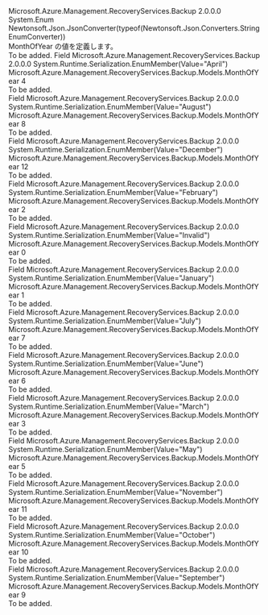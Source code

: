 <Type Name="MonthOfYear" FullName="Microsoft.Azure.Management.RecoveryServices.Backup.Models.MonthOfYear">
  <TypeSignature Language="C#" Value="public enum MonthOfYear" />
  <TypeSignature Language="ILAsm" Value=".class public auto ansi sealed MonthOfYear extends System.Enum" />
  <TypeSignature Language="DocId" Value="T:Microsoft.Azure.Management.RecoveryServices.Backup.Models.MonthOfYear" />
  <TypeSignature Language="VB.NET" Value="Public Enum MonthOfYear" />
  <TypeSignature Language="F#" Value="type MonthOfYear = " />
  <AssemblyInfo>
    <AssemblyName>Microsoft.Azure.Management.RecoveryServices.Backup</AssemblyName>
    <AssemblyVersion>2.0.0.0</AssemblyVersion>
  </AssemblyInfo>
  <Base>
    <BaseTypeName>System.Enum</BaseTypeName>
  </Base>
  <Attributes>
    <Attribute>
      <AttributeName>Newtonsoft.Json.JsonConverter(typeof(Newtonsoft.Json.Converters.StringEnumConverter))</AttributeName>
    </Attribute>
  </Attributes>
  <Docs>
    <summary>
            MonthOfYear の値を定義します。
            </summary>
    <remarks>To be added.</remarks>
  </Docs>
  <Members>
    <Member MemberName="April">
      <MemberSignature Language="C#" Value="April" />
      <MemberSignature Language="ILAsm" Value=".field public static literal valuetype Microsoft.Azure.Management.RecoveryServices.Backup.Models.MonthOfYear April = int32(4)" />
      <MemberSignature Language="DocId" Value="F:Microsoft.Azure.Management.RecoveryServices.Backup.Models.MonthOfYear.April" />
      <MemberSignature Language="VB.NET" Value="April" />
      <MemberSignature Language="F#" Value="April = 4" Usage="Microsoft.Azure.Management.RecoveryServices.Backup.Models.MonthOfYear.April" />
      <MemberType>Field</MemberType>
      <AssemblyInfo>
        <AssemblyName>Microsoft.Azure.Management.RecoveryServices.Backup</AssemblyName>
        <AssemblyVersion>2.0.0.0</AssemblyVersion>
      </AssemblyInfo>
      <Attributes>
        <Attribute>
          <AttributeName>System.Runtime.Serialization.EnumMember(Value="April")</AttributeName>
        </Attribute>
      </Attributes>
      <ReturnValue>
        <ReturnType>Microsoft.Azure.Management.RecoveryServices.Backup.Models.MonthOfYear</ReturnType>
      </ReturnValue>
      <MemberValue>4</MemberValue>
      <Docs>
        <summary>To be added.</summary>
      </Docs>
    </Member>
    <Member MemberName="August">
      <MemberSignature Language="C#" Value="August" />
      <MemberSignature Language="ILAsm" Value=".field public static literal valuetype Microsoft.Azure.Management.RecoveryServices.Backup.Models.MonthOfYear August = int32(8)" />
      <MemberSignature Language="DocId" Value="F:Microsoft.Azure.Management.RecoveryServices.Backup.Models.MonthOfYear.August" />
      <MemberSignature Language="VB.NET" Value="August" />
      <MemberSignature Language="F#" Value="August = 8" Usage="Microsoft.Azure.Management.RecoveryServices.Backup.Models.MonthOfYear.August" />
      <MemberType>Field</MemberType>
      <AssemblyInfo>
        <AssemblyName>Microsoft.Azure.Management.RecoveryServices.Backup</AssemblyName>
        <AssemblyVersion>2.0.0.0</AssemblyVersion>
      </AssemblyInfo>
      <Attributes>
        <Attribute>
          <AttributeName>System.Runtime.Serialization.EnumMember(Value="August")</AttributeName>
        </Attribute>
      </Attributes>
      <ReturnValue>
        <ReturnType>Microsoft.Azure.Management.RecoveryServices.Backup.Models.MonthOfYear</ReturnType>
      </ReturnValue>
      <MemberValue>8</MemberValue>
      <Docs>
        <summary>To be added.</summary>
      </Docs>
    </Member>
    <Member MemberName="December">
      <MemberSignature Language="C#" Value="December" />
      <MemberSignature Language="ILAsm" Value=".field public static literal valuetype Microsoft.Azure.Management.RecoveryServices.Backup.Models.MonthOfYear December = int32(12)" />
      <MemberSignature Language="DocId" Value="F:Microsoft.Azure.Management.RecoveryServices.Backup.Models.MonthOfYear.December" />
      <MemberSignature Language="VB.NET" Value="December" />
      <MemberSignature Language="F#" Value="December = 12" Usage="Microsoft.Azure.Management.RecoveryServices.Backup.Models.MonthOfYear.December" />
      <MemberType>Field</MemberType>
      <AssemblyInfo>
        <AssemblyName>Microsoft.Azure.Management.RecoveryServices.Backup</AssemblyName>
        <AssemblyVersion>2.0.0.0</AssemblyVersion>
      </AssemblyInfo>
      <Attributes>
        <Attribute>
          <AttributeName>System.Runtime.Serialization.EnumMember(Value="December")</AttributeName>
        </Attribute>
      </Attributes>
      <ReturnValue>
        <ReturnType>Microsoft.Azure.Management.RecoveryServices.Backup.Models.MonthOfYear</ReturnType>
      </ReturnValue>
      <MemberValue>12</MemberValue>
      <Docs>
        <summary>To be added.</summary>
      </Docs>
    </Member>
    <Member MemberName="February">
      <MemberSignature Language="C#" Value="February" />
      <MemberSignature Language="ILAsm" Value=".field public static literal valuetype Microsoft.Azure.Management.RecoveryServices.Backup.Models.MonthOfYear February = int32(2)" />
      <MemberSignature Language="DocId" Value="F:Microsoft.Azure.Management.RecoveryServices.Backup.Models.MonthOfYear.February" />
      <MemberSignature Language="VB.NET" Value="February" />
      <MemberSignature Language="F#" Value="February = 2" Usage="Microsoft.Azure.Management.RecoveryServices.Backup.Models.MonthOfYear.February" />
      <MemberType>Field</MemberType>
      <AssemblyInfo>
        <AssemblyName>Microsoft.Azure.Management.RecoveryServices.Backup</AssemblyName>
        <AssemblyVersion>2.0.0.0</AssemblyVersion>
      </AssemblyInfo>
      <Attributes>
        <Attribute>
          <AttributeName>System.Runtime.Serialization.EnumMember(Value="February")</AttributeName>
        </Attribute>
      </Attributes>
      <ReturnValue>
        <ReturnType>Microsoft.Azure.Management.RecoveryServices.Backup.Models.MonthOfYear</ReturnType>
      </ReturnValue>
      <MemberValue>2</MemberValue>
      <Docs>
        <summary>To be added.</summary>
      </Docs>
    </Member>
    <Member MemberName="Invalid">
      <MemberSignature Language="C#" Value="Invalid" />
      <MemberSignature Language="ILAsm" Value=".field public static literal valuetype Microsoft.Azure.Management.RecoveryServices.Backup.Models.MonthOfYear Invalid = int32(0)" />
      <MemberSignature Language="DocId" Value="F:Microsoft.Azure.Management.RecoveryServices.Backup.Models.MonthOfYear.Invalid" />
      <MemberSignature Language="VB.NET" Value="Invalid" />
      <MemberSignature Language="F#" Value="Invalid = 0" Usage="Microsoft.Azure.Management.RecoveryServices.Backup.Models.MonthOfYear.Invalid" />
      <MemberType>Field</MemberType>
      <AssemblyInfo>
        <AssemblyName>Microsoft.Azure.Management.RecoveryServices.Backup</AssemblyName>
        <AssemblyVersion>2.0.0.0</AssemblyVersion>
      </AssemblyInfo>
      <Attributes>
        <Attribute>
          <AttributeName>System.Runtime.Serialization.EnumMember(Value="Invalid")</AttributeName>
        </Attribute>
      </Attributes>
      <ReturnValue>
        <ReturnType>Microsoft.Azure.Management.RecoveryServices.Backup.Models.MonthOfYear</ReturnType>
      </ReturnValue>
      <MemberValue>0</MemberValue>
      <Docs>
        <summary>To be added.</summary>
      </Docs>
    </Member>
    <Member MemberName="January">
      <MemberSignature Language="C#" Value="January" />
      <MemberSignature Language="ILAsm" Value=".field public static literal valuetype Microsoft.Azure.Management.RecoveryServices.Backup.Models.MonthOfYear January = int32(1)" />
      <MemberSignature Language="DocId" Value="F:Microsoft.Azure.Management.RecoveryServices.Backup.Models.MonthOfYear.January" />
      <MemberSignature Language="VB.NET" Value="January" />
      <MemberSignature Language="F#" Value="January = 1" Usage="Microsoft.Azure.Management.RecoveryServices.Backup.Models.MonthOfYear.January" />
      <MemberType>Field</MemberType>
      <AssemblyInfo>
        <AssemblyName>Microsoft.Azure.Management.RecoveryServices.Backup</AssemblyName>
        <AssemblyVersion>2.0.0.0</AssemblyVersion>
      </AssemblyInfo>
      <Attributes>
        <Attribute>
          <AttributeName>System.Runtime.Serialization.EnumMember(Value="January")</AttributeName>
        </Attribute>
      </Attributes>
      <ReturnValue>
        <ReturnType>Microsoft.Azure.Management.RecoveryServices.Backup.Models.MonthOfYear</ReturnType>
      </ReturnValue>
      <MemberValue>1</MemberValue>
      <Docs>
        <summary>To be added.</summary>
      </Docs>
    </Member>
    <Member MemberName="July">
      <MemberSignature Language="C#" Value="July" />
      <MemberSignature Language="ILAsm" Value=".field public static literal valuetype Microsoft.Azure.Management.RecoveryServices.Backup.Models.MonthOfYear July = int32(7)" />
      <MemberSignature Language="DocId" Value="F:Microsoft.Azure.Management.RecoveryServices.Backup.Models.MonthOfYear.July" />
      <MemberSignature Language="VB.NET" Value="July" />
      <MemberSignature Language="F#" Value="July = 7" Usage="Microsoft.Azure.Management.RecoveryServices.Backup.Models.MonthOfYear.July" />
      <MemberType>Field</MemberType>
      <AssemblyInfo>
        <AssemblyName>Microsoft.Azure.Management.RecoveryServices.Backup</AssemblyName>
        <AssemblyVersion>2.0.0.0</AssemblyVersion>
      </AssemblyInfo>
      <Attributes>
        <Attribute>
          <AttributeName>System.Runtime.Serialization.EnumMember(Value="July")</AttributeName>
        </Attribute>
      </Attributes>
      <ReturnValue>
        <ReturnType>Microsoft.Azure.Management.RecoveryServices.Backup.Models.MonthOfYear</ReturnType>
      </ReturnValue>
      <MemberValue>7</MemberValue>
      <Docs>
        <summary>To be added.</summary>
      </Docs>
    </Member>
    <Member MemberName="June">
      <MemberSignature Language="C#" Value="June" />
      <MemberSignature Language="ILAsm" Value=".field public static literal valuetype Microsoft.Azure.Management.RecoveryServices.Backup.Models.MonthOfYear June = int32(6)" />
      <MemberSignature Language="DocId" Value="F:Microsoft.Azure.Management.RecoveryServices.Backup.Models.MonthOfYear.June" />
      <MemberSignature Language="VB.NET" Value="June" />
      <MemberSignature Language="F#" Value="June = 6" Usage="Microsoft.Azure.Management.RecoveryServices.Backup.Models.MonthOfYear.June" />
      <MemberType>Field</MemberType>
      <AssemblyInfo>
        <AssemblyName>Microsoft.Azure.Management.RecoveryServices.Backup</AssemblyName>
        <AssemblyVersion>2.0.0.0</AssemblyVersion>
      </AssemblyInfo>
      <Attributes>
        <Attribute>
          <AttributeName>System.Runtime.Serialization.EnumMember(Value="June")</AttributeName>
        </Attribute>
      </Attributes>
      <ReturnValue>
        <ReturnType>Microsoft.Azure.Management.RecoveryServices.Backup.Models.MonthOfYear</ReturnType>
      </ReturnValue>
      <MemberValue>6</MemberValue>
      <Docs>
        <summary>To be added.</summary>
      </Docs>
    </Member>
    <Member MemberName="March">
      <MemberSignature Language="C#" Value="March" />
      <MemberSignature Language="ILAsm" Value=".field public static literal valuetype Microsoft.Azure.Management.RecoveryServices.Backup.Models.MonthOfYear March = int32(3)" />
      <MemberSignature Language="DocId" Value="F:Microsoft.Azure.Management.RecoveryServices.Backup.Models.MonthOfYear.March" />
      <MemberSignature Language="VB.NET" Value="March" />
      <MemberSignature Language="F#" Value="March = 3" Usage="Microsoft.Azure.Management.RecoveryServices.Backup.Models.MonthOfYear.March" />
      <MemberType>Field</MemberType>
      <AssemblyInfo>
        <AssemblyName>Microsoft.Azure.Management.RecoveryServices.Backup</AssemblyName>
        <AssemblyVersion>2.0.0.0</AssemblyVersion>
      </AssemblyInfo>
      <Attributes>
        <Attribute>
          <AttributeName>System.Runtime.Serialization.EnumMember(Value="March")</AttributeName>
        </Attribute>
      </Attributes>
      <ReturnValue>
        <ReturnType>Microsoft.Azure.Management.RecoveryServices.Backup.Models.MonthOfYear</ReturnType>
      </ReturnValue>
      <MemberValue>3</MemberValue>
      <Docs>
        <summary>To be added.</summary>
      </Docs>
    </Member>
    <Member MemberName="May">
      <MemberSignature Language="C#" Value="May" />
      <MemberSignature Language="ILAsm" Value=".field public static literal valuetype Microsoft.Azure.Management.RecoveryServices.Backup.Models.MonthOfYear May = int32(5)" />
      <MemberSignature Language="DocId" Value="F:Microsoft.Azure.Management.RecoveryServices.Backup.Models.MonthOfYear.May" />
      <MemberSignature Language="VB.NET" Value="May" />
      <MemberSignature Language="F#" Value="May = 5" Usage="Microsoft.Azure.Management.RecoveryServices.Backup.Models.MonthOfYear.May" />
      <MemberType>Field</MemberType>
      <AssemblyInfo>
        <AssemblyName>Microsoft.Azure.Management.RecoveryServices.Backup</AssemblyName>
        <AssemblyVersion>2.0.0.0</AssemblyVersion>
      </AssemblyInfo>
      <Attributes>
        <Attribute>
          <AttributeName>System.Runtime.Serialization.EnumMember(Value="May")</AttributeName>
        </Attribute>
      </Attributes>
      <ReturnValue>
        <ReturnType>Microsoft.Azure.Management.RecoveryServices.Backup.Models.MonthOfYear</ReturnType>
      </ReturnValue>
      <MemberValue>5</MemberValue>
      <Docs>
        <summary>To be added.</summary>
      </Docs>
    </Member>
    <Member MemberName="November">
      <MemberSignature Language="C#" Value="November" />
      <MemberSignature Language="ILAsm" Value=".field public static literal valuetype Microsoft.Azure.Management.RecoveryServices.Backup.Models.MonthOfYear November = int32(11)" />
      <MemberSignature Language="DocId" Value="F:Microsoft.Azure.Management.RecoveryServices.Backup.Models.MonthOfYear.November" />
      <MemberSignature Language="VB.NET" Value="November" />
      <MemberSignature Language="F#" Value="November = 11" Usage="Microsoft.Azure.Management.RecoveryServices.Backup.Models.MonthOfYear.November" />
      <MemberType>Field</MemberType>
      <AssemblyInfo>
        <AssemblyName>Microsoft.Azure.Management.RecoveryServices.Backup</AssemblyName>
        <AssemblyVersion>2.0.0.0</AssemblyVersion>
      </AssemblyInfo>
      <Attributes>
        <Attribute>
          <AttributeName>System.Runtime.Serialization.EnumMember(Value="November")</AttributeName>
        </Attribute>
      </Attributes>
      <ReturnValue>
        <ReturnType>Microsoft.Azure.Management.RecoveryServices.Backup.Models.MonthOfYear</ReturnType>
      </ReturnValue>
      <MemberValue>11</MemberValue>
      <Docs>
        <summary>To be added.</summary>
      </Docs>
    </Member>
    <Member MemberName="October">
      <MemberSignature Language="C#" Value="October" />
      <MemberSignature Language="ILAsm" Value=".field public static literal valuetype Microsoft.Azure.Management.RecoveryServices.Backup.Models.MonthOfYear October = int32(10)" />
      <MemberSignature Language="DocId" Value="F:Microsoft.Azure.Management.RecoveryServices.Backup.Models.MonthOfYear.October" />
      <MemberSignature Language="VB.NET" Value="October" />
      <MemberSignature Language="F#" Value="October = 10" Usage="Microsoft.Azure.Management.RecoveryServices.Backup.Models.MonthOfYear.October" />
      <MemberType>Field</MemberType>
      <AssemblyInfo>
        <AssemblyName>Microsoft.Azure.Management.RecoveryServices.Backup</AssemblyName>
        <AssemblyVersion>2.0.0.0</AssemblyVersion>
      </AssemblyInfo>
      <Attributes>
        <Attribute>
          <AttributeName>System.Runtime.Serialization.EnumMember(Value="October")</AttributeName>
        </Attribute>
      </Attributes>
      <ReturnValue>
        <ReturnType>Microsoft.Azure.Management.RecoveryServices.Backup.Models.MonthOfYear</ReturnType>
      </ReturnValue>
      <MemberValue>10</MemberValue>
      <Docs>
        <summary>To be added.</summary>
      </Docs>
    </Member>
    <Member MemberName="September">
      <MemberSignature Language="C#" Value="September" />
      <MemberSignature Language="ILAsm" Value=".field public static literal valuetype Microsoft.Azure.Management.RecoveryServices.Backup.Models.MonthOfYear September = int32(9)" />
      <MemberSignature Language="DocId" Value="F:Microsoft.Azure.Management.RecoveryServices.Backup.Models.MonthOfYear.September" />
      <MemberSignature Language="VB.NET" Value="September" />
      <MemberSignature Language="F#" Value="September = 9" Usage="Microsoft.Azure.Management.RecoveryServices.Backup.Models.MonthOfYear.September" />
      <MemberType>Field</MemberType>
      <AssemblyInfo>
        <AssemblyName>Microsoft.Azure.Management.RecoveryServices.Backup</AssemblyName>
        <AssemblyVersion>2.0.0.0</AssemblyVersion>
      </AssemblyInfo>
      <Attributes>
        <Attribute>
          <AttributeName>System.Runtime.Serialization.EnumMember(Value="September")</AttributeName>
        </Attribute>
      </Attributes>
      <ReturnValue>
        <ReturnType>Microsoft.Azure.Management.RecoveryServices.Backup.Models.MonthOfYear</ReturnType>
      </ReturnValue>
      <MemberValue>9</MemberValue>
      <Docs>
        <summary>To be added.</summary>
      </Docs>
    </Member>
  </Members>
</Type>